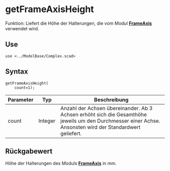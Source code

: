 # getFrameAxisHeight

Funktion: Liefert die Höhe der Halterungen, die vom Modul [__FrameAxis__](ModelBase/FrameAxis.md) verwendet wird.

## Use
```
use <../ModelBase/Complex.scad>
```

## Syntax
```
getFrameAxisHeight(
    count=1);
```

| Parameter | Typ | Beschreibung |
| ------ | ------ | ------ |
| count | Integer | Anzahl der Achsen übereinander. Ab 3 Achsen erhöht sich die Gesamthöhe jeweils um den Durchmesser einer Achse. Ansonsten wird der Standardwert geliefert. |

## Rückgabewert
Höhe der Halterungen des Moduls [__FrameAxis__](ModelBase/FrameAxis.md) in mm.
